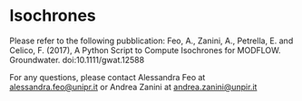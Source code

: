 # Isochrones
Please refer to the following pubblication:
Feo, A., Zanini, A., Petrella, E. and Celico, F. (2017), A Python Script to Compute Isochrones for MODFLOW. Groundwater. doi:10.1111/gwat.12588

For any questions, please contact Alessandra Feo at alessandra.feo@unipr.it or Andrea Zanini at andrea.zanini@unpir.it

